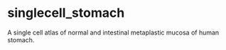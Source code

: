 # singlecell_stomach
A single cell atlas of normal and intestinal metaplastic mucosa of human stomach.
